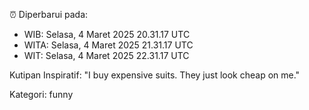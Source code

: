 ⏰ Diperbarui pada:
- WIB: Selasa, 4 Maret 2025 20.31.17 UTC
- WITA: Selasa, 4 Maret 2025 21.31.17 UTC
- WIT: Selasa, 4 Maret 2025 22.31.17 UTC

Kutipan Inspiratif:
"I buy expensive suits. They just look cheap on me."


Kategori: funny

